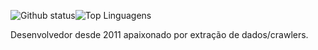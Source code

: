 
![Github status](https://github-readme-stats.vercel.app/api?username=minprogramador&show_icons=true&theme=dark)![Top Linguagens](https://github-readme-stats.vercel.app/api/top-langs/?username=minprogramador&layout=compact)

Desenvolvedor desde 2011 apaixonado por extração de dados/crawlers.


